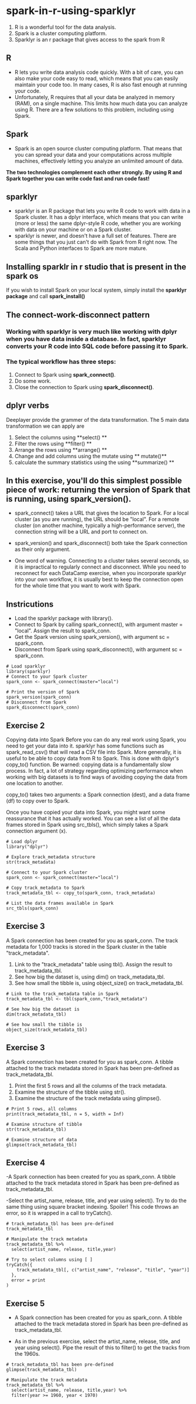# spark-in-r-using-sparklyr
1. R is a wonderful tool for the data analysis. 
2. Spark is a cluster computing platform.
3. Sparklyr is an r package that gives access to the spark from R 

## R 
- R lets you write data analysis code quickly. With a bit of care, you can also make your code easy to read, which means that you can easily maintain your code too. In many cases, R is also fast enough at running your code.
- Unfortunately, R requires that all your data be analyzed in memory (RAM), on a single machine. This limits how much data you can analyze using R. There are a few solutions to this problem, including using Spark.

## Spark
- Spark is an open source cluster computing platform. That means that you can spread your data and your computations across multiple machines, effectively letting you analyze an unlimited amount of data. 

**The two technologies complement each other strongly. By using R and Spark together you can write code fast and run code fast!**

## sparklyr
- sparklyr is an R package that lets you write R code to work with data in a Spark cluster. It has a dplyr interface, which means that you can write (more or less) the same dplyr-style R code, whether you are working with data on your machine or on a Spark cluster.
- sparklyr is newer, and doesn't have a full set of features. There are some things that you just can't do with Spark from R right now. The Scala and Python interfaces to Spark are more mature.

## Installing sparklr in r studio that is present in the spark os 
If you wish to install Spark on your local system, simply install the **sparklyr package** and call **spark_install()**


## The connect-work-disconnect pattern
### Working with sparklyr is very much like working with dplyr when you have data inside a database. In fact, sparklyr converts your R code into SQL code before passing it to Spark.

### The typical workflow has three steps:
1. Connect to Spark using **spark_connect()**.
2. Do some work.
3. Close the connection to Spark using **spark_disconnect()**.

## dplyr verbs
Deeplayer provide the grammer of the data transformation. The 5 main data transformation we can apply are 
1. Select the columns using **select() **
2. Filter the rows using **filter() **
3. Arrange the rows using **arrange() **
4. Change and add columns using the mutate using ** mutate()**
5. calculate the summary statistics using the using **summarize() **


## In this exercise, you'll do this simplest possible piece of work: returning the version of Spark that is running, using spark_version().

- spark_connect() takes a URL that gives the location to Spark. For a local cluster (as you are running), the URL should be "local". For a remote cluster (on another machine, typically a high-performance server), the connection string will be a URL and port to connect on.

- spark_version() and spark_disconnect() both take the Spark connection as their only argument.

- One word of warning. Connecting to a cluster takes several seconds, so it is impractical to regularly connect and disconnect. While you need to reconnect for each DataCamp exercise, when you incorporate sparklyr into your own workflow, it is usually best to keep the connection open for the whole time that you want to work with Spark.
## Instricutions
- Load the sparklyr package with library().
- Connect to Spark by calling spark_connect(), with argument master = "local". Assign the result to spark_conn.
- Get the Spark version using spark_version(), with argument sc = spark_conn.
- Disconnect from Spark using spark_disconnect(), with argument sc = spark_conn.

```
# Load sparklyr
library(sparklyr)
# Connect to your Spark cluster
spark_conn <- spark_connect(master="local")

# Print the version of Spark
spark_version(spark_conn)
# Disconnect from Spark
spark_disconnect(spark_conn)
```
## Exercise 2
Copying data into Spark
Before you can do any real work using Spark, you need to get your data into it. sparklyr has some functions such as spark_read_csv() that will read a CSV file into Spark. More generally, it is useful to be able to copy data from R to Spark. This is done with dplyr's copy_to() function. Be warned: copying data is a fundamentally slow process. In fact, a lot of strategy regarding optimizing performance when working with big datasets is to find ways of avoiding copying the data from one location to another.

copy_to() takes two arguments: a Spark connection (dest), and a data frame (df) to copy over to Spark.

Once you have copied your data into Spark, you might want some reassurance that it has actually worked. You can see a list of all the data frames stored in Spark using src_tbls(), which simply takes a Spark connection argument (x).

```
# Load dplyr
library("dplyr")

# Explore track_metadata structure
str(track_metadata)

# Connect to your Spark cluster
spark_conn <- spark_connect(master="local")

# Copy track_metadata to Spark
track_metadata_tbl <- copy_to(spark_conn, track_metadata)

# List the data frames available in Spark
src_tbls(spark_conn)

```
## Exercise 3
A Spark connection has been created for you as spark_conn. The track metadata for 1,000 tracks is stored in the Spark cluster in the table "track_metadata".

1. Link to the "track_metadata" table using tbl(). Assign the result to track_metadata_tbl.
2. See how big the dataset is, using dim() on track_metadata_tbl.
3. See how small the tibble is, using object_size() on track_metadata_tbl.
```
# Link to the track_metadata table in Spark
track_metadata_tbl <- tbl(spark_conn,"track_metadata")

# See how big the dataset is
dim(track_metadata_tbl)

# See how small the tibble is
object_size(track_metadata_tbl)
```
## Exercise 3
A Spark connection has been created for you as spark_conn. A tibble attached to the track metadata stored in Spark has been pre-defined as track_metadata_tbl.

1. Print the first 5 rows and all the columns of the track metadata.
2. Examine the structure of the tibble using str().
3. Examine the structure of the track metadata using glimpse().

```
# Print 5 rows, all columns
print(track_metadata_tbl, n = 5, width = Inf)

# Examine structure of tibble
str(track_metadata_tbl)

# Examine structure of data
glimpse(track_metadata_tbl)
```
## Exercise 4

-A Spark connection has been created for you as spark_conn. A tibble attached to the track metadata stored in Spark has been pre-defined as track_metadata_tbl.

-Select the artist_name, release, title, and year using select().
Try to do the same thing using square bracket indexing. Spoiler! This code throws an error, so it is wrapped in a call to tryCatch().

```
# track_metadata_tbl has been pre-defined
track_metadata_tbl

# Manipulate the track metadata
track_metadata_tbl %>%
  select(artist_name, release, title,year)

# Try to select columns using [ ]
tryCatch({
    track_metadata_tbl[, c("artist_name", "release", "title", "year")]
  },
  error = print
)
```
## Exercise 5
- A Spark connection has been created for you as spark_conn. A tibble attached to the track metadata stored in Spark has been pre-defined as track_metadata_tbl.

- As in the previous exercise, select the artist_name, release, title, and year using select().
Pipe the result of this to filter() to get the tracks from the 1960s.

```
# track_metadata_tbl has been pre-defined
glimpse(track_metadata_tbl)

# Manipulate the track metadata
track_metadata_tbl %>%
  select(artist_name, release, title,year) %>%
  filter(year >= 1960, year < 1970)
```




